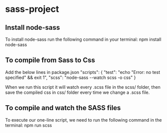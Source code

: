 # sass-project

## Install node-sass
To install node-sass run the following command in your terminal: npm install node-sass

## To compile from Sass to Css
Add the below lines in package.json
"scripts": {
  "test": "echo \"Error: no test specified\" && exit 1",
  "scss": "node-sass --watch scss -o css"
}

When we run this script it will watch every .scss file in the scss/ folder, 
then save the compiled css in css/ folder every time we change a .scss file.

## To compile and watch the SASS files
To execute our one-line script, we need to run the following command in the terminal: npm run scss

